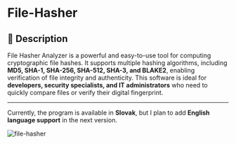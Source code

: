 # File-Hasher

## 📌 Description

File Hasher Analyzer is a powerful and easy-to-use tool for computing cryptographic file hashes. It supports multiple hashing algorithms, including **MD5, SHA-1, SHA-256, SHA-512, SHA-3, and BLAKE2**, enabling verification of file integrity and authenticity. This software is ideal for **developers, security specialists, and IT administrators** who need to quickly compare files or verify their digital fingerprint.

---

Currently, the program is available in **Slovak**, but I plan to add **English language support** in the next version.


![file-hasher](https://github.com/user-attachments/assets/461d9bcd-71c9-466b-9315-2a7feb5a0040)
